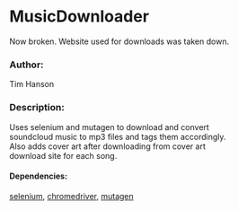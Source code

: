 # MusicDownloader

Now broken. Website used for downloads was taken down.

### Author:
Tim Hanson                                                                                                                                
### Description:
Uses selenium and mutagen to download and convert     
soundcloud music to mp3 files and tags them accordingly.    
Also adds cover art after downloading from cover art        
download site for each song.                                

#### Dependencies:
[selenium](https://https://github.com/SeleniumHQ/selenium), [chromedriver](https://sites.google.com/a/chromium.org/chromedriver/downloads), [mutagen](https://github.com/quodlibet/mutagen)

